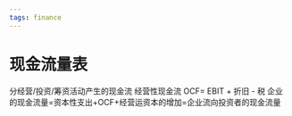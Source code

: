 ```yaml
---
tags: finance
---
```


# 现金流量表

分经营/投资/筹资活动产生的现金流
经营性现金流 OCF= EBIT + 折旧 - 税
企业的现金流量=资本性支出+OCF+经营运资本的增加=企业流向投资者的现金流量
